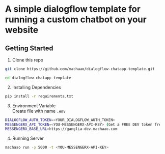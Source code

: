 # A simple dialogflow template for running a custom chatbot on your website

## Getting Started

1. Clone this repo
```bash
git clone https://github.com/machaao/dialogflow-chatapp-template.git

cd dialogflow-chatapp-template
```

2. Installing Dependencies
```bash
pip install -r requirements.txt
```

3. Environment Variable  
Create file with name ```.env```
```bash
DIALOGFLOW_AUTH_TOKEN=<YOUR_DIALOGFLOW_AUTH_TOKEN>
MESSENGERX_API_TOKEN=<YOU-MESSENGERX-API-KEY> (Get a FREE DEV token from -> portal.messengerx.io)
MESSENGERX_BASE_URL=https://ganglia-dev.machaao.com
```

4. Running Server
```bash
machaao run -p 5000 -t <YOU-MESSENGERX-API-KEY>
```
